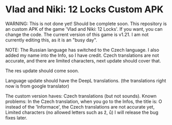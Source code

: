 # Vlad and Niki: 12 Locks Custom APK
WARNING: This is not done yet! Should be complete soon.
This repository is an custom APK of the game 'Vlad and Niki: 12 Locks'.
If you want, you can change the code.
The current version of this game is v1.21. I am not currently editing this, as it is an "busy day".

NOTE: The Russian language has switched to the Czech language. I also added my name into the Info, so I have credit.
Czech translations are not accurate, and there are limited characters, next update should cover that.

The res update should come soon.

Language update should have the DeepL translations. (the translations right now is from google translator)

The custom version haves: Czech translations (but not sounds).
Known problems: In the Czech translation, when you go to the Infos, the title is: O instead of the 'Informace', the Czech translations are not accurate yet, Limited characters (no allowed letters such as ž, ů)
I will release the bug fixes later.
